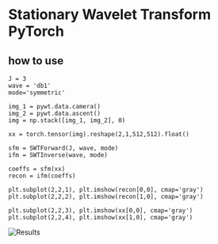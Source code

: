 # Stationary Wavelet Transform PyTorch 

## how to use
```
J = 3
wave = 'db1'
mode='symmetric'

img_1 = pywt.data.camera()
img_2 = pywt.data.ascent()
img = np.stack([img_1, img_2], 0)

xx = torch.tensor(img).reshape(2,1,512,512).float()

sfm = SWTForward(J, wave, mode)
ifm = SWTInverse(wave, mode)

coeffs = sfm(xx)
recon = ifm(coeffs)

plt.subplot(2,2,1), plt.imshow(recon[0,0], cmap='gray')
plt.subplot(2,2,2), plt.imshow(recon[1,0], cmap='gray')

plt.subplot(2,2,3), plt.imshow(xx[0,0], cmap='gray')
plt.subplot(2,2,4), plt.imshow(xx[1,0], cmap='gray')
```

![Results](https://i.imgur.com/xCvzzDw.png)
